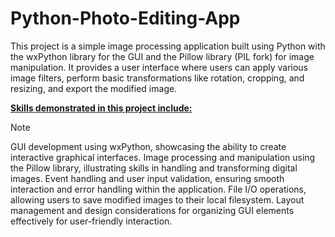 # Python-Photo-Editing-App
This project is a simple image processing application built using Python with the wxPython library for the GUI and the Pillow library (PIL fork) for image manipulation. It provides a user interface where users can apply various image filters, perform basic transformations like rotation, cropping, and resizing, and export the modified image.

<u><b>Skills demonstrated in this project include:</b></u>

> [!NOTE]
>GUI development using wxPython, showcasing the ability to create interactive graphical interfaces.
>Image processing and manipulation using the Pillow library, illustrating skills in handling and transforming digital images.
>Event handling and user input validation, ensuring smooth interaction and error handling within the application.
>File I/O operations, allowing users to save modified images to their local filesystem.
>Layout management and design considerations for organizing GUI elements effectively for user-friendly interaction.
